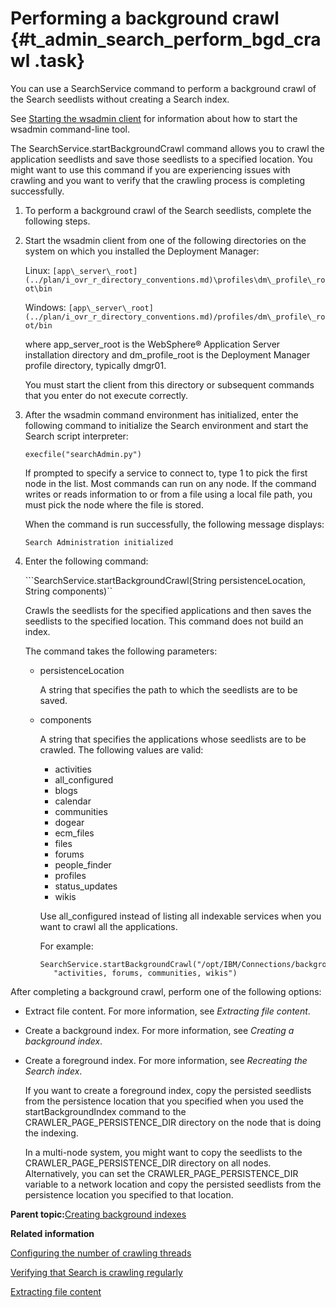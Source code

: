 # Performing a background crawl {#t_admin_search_perform_bgd_crawl .task}

You can use a SearchService command to perform a background crawl of the Search seedlists without creating a Search index.

See [Starting the wsadmin client](t_admin_wsadmin_starting.md) for information about how to start the wsadmin command-line tool.

The SearchService.startBackgroundCrawl command allows you to crawl the application seedlists and save those seedlists to a specified location. You might want to use this command if you are experiencing issues with crawling and you want to verify that the crawling process is completing successfully.

1. To perform a background crawl of the Search seedlists, complete the following steps.
2. Start the wsadmin client from one of the following directories on the system on which you installed the Deployment Manager:

    Linux: `[app\_server\_root](../plan/i_ovr_r_directory_conventions.md)\profiles\dm\_profile\_root\bin`

    Windows: `[app\_server\_root](../plan/i_ovr_r_directory_conventions.md)/profiles/dm\_profile\_root/bin`

    where app\_server\_root is the WebSphere® Application Server installation directory and dm\_profile\_root is the Deployment Manager profile directory, typically dmgr01.

    You must start the client from this directory or subsequent commands that you enter do not execute correctly.

3. After the wsadmin command environment has initialized, enter the following command to initialize the Search environment and start the Search script interpreter:

    ```
    execfile("searchAdmin.py")
    ```

    If prompted to specify a service to connect to, type 1 to pick the first node in the list. Most commands can run on any node. If the command writes or reads information to or from a file using a local file path, you must pick the node where the file is stored.

    When the command is run successfully, the following message displays:

    ```
    Search Administration initialized
    ```

4. Enter the following command:

    ```SearchService.startBackgroundCrawl(String persistenceLocation, String components)``
    
    Crawls the seedlists for the specified applications and then saves the seedlists to the specified location. This command does not build an index.

    The command takes the following parameters:

    - persistenceLocation
        
        A string that specifies the path to which the seedlists are to be saved.

    - components
        
        A string that specifies the applications whose seedlists are to be crawled. The following values are valid:

        - activities
        - all\_configured
        - blogs
        - calendar
        - communities
        - dogear
        - ecm\_files
        - files
        - forums
        - people\_finder
        - profiles
        - status\_updates
        - wikis
            
        Use all\_configured instead of listing all indexable services when you want to crawl all the applications.

        For example:

        ```
        SearchService.startBackgroundCrawl("/opt/IBM/Connections/backgroundCrawl", 
           "activities, forums, communities, wikis")
        ```


After completing a background crawl, perform one of the following options:

- Extract file content. For more information, see *Extracting file content*.
- Create a background index. For more information, see *Creating a background index*.
- Create a foreground index. For more information, see *Recreating the Search index*.

    If you want to create a foreground index, copy the persisted seedlists from the persistence location that you specified when you used the startBackgroundIndex command to the CRAWLER\_PAGE\_PERSISTENCE\_DIR directory on the node that is doing the indexing.

    In a multi-node system, you might want to copy the seedlists to the CRAWLER\_PAGE\_PERSISTENCE\_DIR directory on all nodes. Alternatively, you can set the CRAWLER\_PAGE\_PERSISTENCE\_DIR variable to a network location and copy the persisted seedlists from the persistence location you specified to that location.


**Parent topic:**[Creating background indexes](../admin/c_admin_search_create_bgd_index.md)

**Related information**  


[Configuring the number of crawling threads](../admin/t_admin_search_set_max_crawling_threads.md)

[Verifying that Search is crawling regularly](../admin/t_admin_search_verify_index_crawling.md)

[Extracting file content](../admin/t_admin_search_extract_file_content.md)

